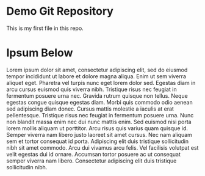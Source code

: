# Demo Git Repository

This is my first file in this repo.

# Ipsum Below

Lorem ipsum dolor sit amet, consectetur adipiscing elit, sed do eiusmod tempor incididunt ut labore et dolore magna aliqua. Enim ut sem viverra aliquet eget. Pharetra vel turpis nunc eget lorem dolor sed. Egestas diam in arcu cursus euismod quis viverra nibh. Tristique risus nec feugiat in fermentum posuere urna nec. Gravida rutrum quisque non tellus. Neque egestas congue quisque egestas diam. Morbi quis commodo odio aenean sed adipiscing diam donec. Cursus mattis molestie a iaculis at erat pellentesque. Tristique risus nec feugiat in fermentum posuere urna. Nunc non blandit massa enim nec dui nunc mattis enim. Sed euismod nisi porta lorem mollis aliquam ut porttitor. Arcu risus quis varius quam quisque id. Semper viverra nam libero justo laoreet sit amet cursus. Nec nam aliquam sem et tortor consequat id porta. Adipiscing elit duis tristique sollicitudin nibh sit amet commodo. Arcu dui vivamus arcu felis. Vel facilisis volutpat est velit egestas dui id ornare. Accumsan tortor posuere ac ut consequat semper viverra nam libero. Consectetur adipiscing elit duis tristique sollicitudin nibh.